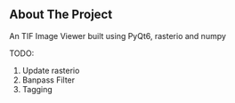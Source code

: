 ## About The Project
An TIF Image Viewer built using PyQt6, rasterio and numpy

TODO:
1. Update rasterio
2. Banpass Filter
3. Tagging